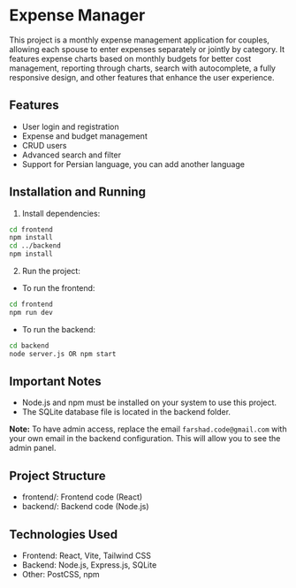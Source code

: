
# Expense Manager

This project is a monthly expense management application for couples, allowing each spouse to enter expenses separately or jointly by category. It features expense charts based on monthly budgets for better cost management, reporting through charts, search with autocomplete, a fully responsive design, and other features that enhance the user experience.

## Features
- User login and registration
- Expense and budget management
- CRUD users
- Advanced search and filter
- Support for Persian language, you can add another language

## Installation and Running

1. Install dependencies:
```bash
cd frontend
npm install
cd ../backend
npm install
```

2. Run the project:
- To run the frontend:
```bash
cd frontend
npm run dev
```
- To run the backend:
```bash
cd backend
node server.js OR npm start
```

## Important Notes
- Node.js and npm must be installed on your system to use this project.
- The SQLite database file is located in the backend folder.

**Note:** To have admin access, replace the email `farshad.code@gmail.com` with your own email in the backend configuration. This will allow you to see the admin panel.

## Project Structure
- frontend/: Frontend code (React)
- backend/: Backend code (Node.js)

## Technologies Used
- Frontend: React, Vite, Tailwind CSS
- Backend: Node.js, Express.js, SQLite
- Other: PostCSS, npm



